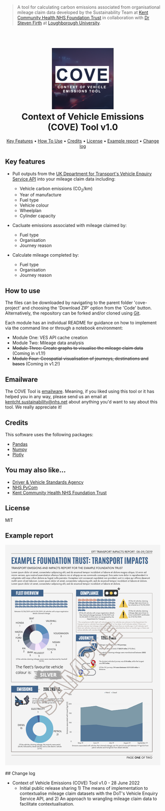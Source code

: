 > A tool for calculating carbon emissions associated from organisational mileage claim data developed by the Sustainability Team at [Kent Community Health NHS Foundation Trust](https://www.kentcht.nhs.uk/) in collaboration with [Dr Steven Firth](https://github.com/stevenkfirth) at [Loughborough University](https://www.lboro.ac.uk/departments/abce/).

<h1 align="center">
  <br>
  <img src="https://github.com/danwrisar/COVE_ContextOfVehicleEmissionsTool/blob/main/img/covelogo.png" alt="COVE Tool" width="200">
  <br>
  Context of Vehicle Emissions (COVE) Tool v1.0
  <br>
</h1>

<p align="center">
  <a href="#key-features">Key Features</a> •
  <a href="#how-to-use">How To Use</a> •
  <a href="#credits">Credits</a> •
  <a href="#license">License</a> •
  <a href="#example-report">Example report</a> •
  <a href="#example-report">Change log</a>
</p>

## Key features

* Pull outputs from the [UK Department for Transport's Vehicle Enquiry Service API](https://developer-portal.driver-vehicle-licensing.api.gov.uk/apis/vehicle-enquiry-service/vehicle-enquiry-service-description.html#vehicle-enquiry-service-api) into your mileage claim data including:
    - Vehicle carbon emissions (CO<sub>2</sub>/km)
    - Year of manufacture
    - Fuel type
    - Vehicle colour
    - Wheelplan
    - Cylinder capacity

* Cacluate emissions associated with mileage claimed by:
    - Fuel type
    - Organisation
    - Journey reason

* Calculate mileage completed by:
    - Fuel type
    - Organisation
    - Journey reason

## How to use

The files can be downloaded by navigating to the parent folder 'cove-project' and choosing the 'Download ZIP' option from the 'Code' button. Alternatively, the repository can be forked and/or cloned using [Git](https://git-scm.com).

Each module has an individual README for guidance on how to implement via the command line or through a notebook environment:

* Module One: VES API cache creation
* Module Two: Mileage data analysis
* ~~Module Three: Create graphs to visualise the mileage claim data~~ (Coming in v1.1!)
* ~~Module Four: Geospatial visualisation of journeys, destinations and bases~~ (Coming in v1.2!)

## Emailware

The COVE Tool is [emailware](https://en.wiktionary.org/wiki/emailware). Meaning, if you liked using this tool or it has helped you in any way, please send us an email at <kentcht.sustainability@nhs.net> about anything you'd want to say about this tool. We really appreciate it!

## Credits

This software uses the following packages:

- [Pandas](https://pandas.pydata.org/)
- [Numpy](https://numpy.org/)
- [Plotly](https://pypi.org/project/plotly/)

## You may also like...

- [Driver & Vehicle Standards Agency](https://github.com/dvsa)
- [NHS PyCom](https://github.com/nhs-pycom/nhs.pycom)
- [Kent Community Health NHS Foundation Trust](https://kentcht.nhs.uk)

## License

MIT

## Example report

<img src="https://github.com/danwrisar/COVE_ContextOfVehicleEmissionsTool/blob/main/img/COVEReportSample.png" alt="COVE Tool">

## Change log

* Context of Vehicle Emissions (COVE) Tool v1.0 - 28 June 2022
  - Initial public release sharing 1) The means of implementation to contextualise mileage claim datasets with the DoT's Vehicle Enquiry Service API, and 2) An approach to wrangling mileage claim data to facilitate contextualisation.